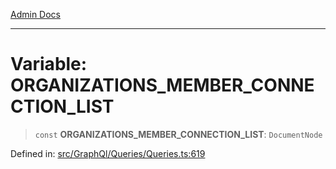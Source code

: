 [Admin Docs](/)

***

# Variable: ORGANIZATIONS\_MEMBER\_CONNECTION\_LIST

> `const` **ORGANIZATIONS\_MEMBER\_CONNECTION\_LIST**: `DocumentNode`

Defined in: [src/GraphQl/Queries/Queries.ts:619](https://github.com/PalisadoesFoundation/talawa-admin/blob/main/src/GraphQl/Queries/Queries.ts#L619)
